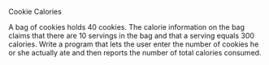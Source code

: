 Cookie Calories

A bag of cookies holds 40 cookies. The calorie information on the bag claims that there are
10 servings in the bag and that a serving equals 300 calories. Write a program that lets the
user enter the number of cookies he or she actually ate and then reports the number of total
calories consumed.
